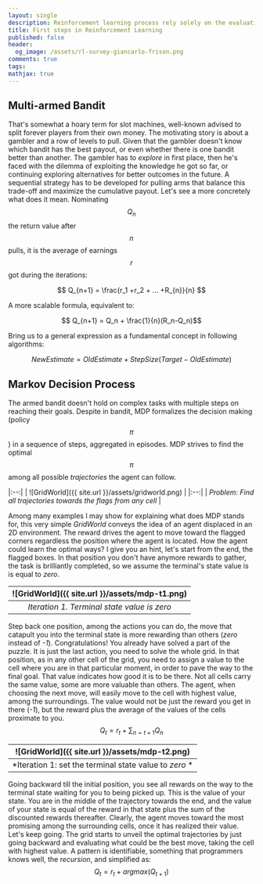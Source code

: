 ```yaml
---
layout: single
description: Reinforcement learning process rely solely on the evaluation of its actions. It is the carrot and stock metaphor adapted for cold algorithms, instead of living donkeys. This is the first of a short walk-through on building learning agents.
title: First steps in Reinforcement Learning
published: false
header:
  og_image: /assets/rl-survey-giancarlo-frison.png
comments: true
tags:
mathjax: true
---
```


## Multi-armed Bandit
That's somewhat a hoary term for slot machines, well-known advised to split forever players from their own money.
The motivating story is about a gambler and a row of levels to pull. Given that the gambler doesn't know which bandit has the best payout, or even whether there is one bandit better than another. The gambler has to _explore_ in first place, then he's faced with the dilemma of exploiting the knowledge he got so far, or continuing exploring alternatives for better outcomes in the future. A sequential strategy has to be developed for pulling arms that balance this trade-off and maximize the cumulative payout. Let's see a more concretely what does it mean. Nominating $$Q_n$$ the return value after $$n$$ pulls, it is the average of earnings $$r$$ got during the iterations:

$$ Q_{n+1} = \frac{r_1 +r_2 + ... +R_{n}}{n} $$

A more scalable formula, equivalent to:

$$ Q_{n+1} = Q_n + \frac{1}{n}(R_n-Q_n)$$

Bring us to a general expression as a fundamental concept in following algorithms:

$$NewEstimate = OldEstimate + StepSize(Target - OldEstimate) $$

## Markov Decision Process
The armed bandit doesn't hold on complex tasks with multiple steps on reaching their goals. Despite in bandit, MDP formalizes the decision making (policy $$π$$)
in a sequence of steps, aggregated in episodes. MDP strives to find the optimal $$π$$ among all possible _trajectories_ the agent can follow.

|:--:|
| ![GridWorld]({{ site.url }}/assets/gridworld.png) |
|:--:|
| *Problem: Find all trajectories towards the flags from any cell* |

Among many examples I may show for explaining what does MDP stands for, this very simple _GridWorld_ conveys the idea of an agent displaced in an 2D environment. The reward drives the agent to move toward the flagged corners regardless the position where the agent is located.
How the agent could learn the optimal ways? I give you an hint, let's start from the end, the flagged boxes.
In that position you don't have anymore rewards to gather, the task is brilliantly completed, so we assume the terminal's state value is is equal to _zero_.

| ![GridWorld]({{ site.url }}/assets/mdp-t1.png) |
|:--:|
| *Iteration 1. Terminal state value is zero* |

Step back one position, among the actions you can do, the move that catapult you into the terminal state is more rewarding than others (_zero_ instead of _-1_).
Congratulations! You already have solved a part of the puzzle. It is just the last action, you need to solve the whole grid. In that position, as in any other cell of the grid, you need to assign a value to the cell where you are in that particular moment, in order to pave the way to the final goal. That value indicates how good it is to be there. Not all cells carry the same value, some are more valuable than others. The agent, when choosing the next move, will easily move to the cell with highest value, among the surroundings. The value would not be just the reward you get in there (_-1_), but the reward plus the average of the values of the cells proximate to you.
$$ Q_t = r_t + \sum_{n=t+1}{Q_n} $$

| ![GridWorld]({{ site.url }}/assets/mdp-t2.png) |
|:--:|
| *Iteration 1: set the terminal state value to _zero_ * |

Going backward till the initial position, you see all rewards on the way to the terminal state waiting for you to being picked up. This is the value of your state.
You are in the middle of the trajectory towards the end, and the value of your state is equal of the reward in that state plus the sum of the discounted rewards thereafter.
Clearly, the agent moves toward the most promising among the surrounding cells, once it has realized their value.  Let's keep going.
The grid starts to unveil the optimal trajectories by just going backward and evaluating what could be the best move, taking the cell with highest value.
A pattern is identifiable, something that programmers knows well, the _recursion_, and simplified as:
$$Q_t=r_t+argmax(Q_{t+1})  $$
